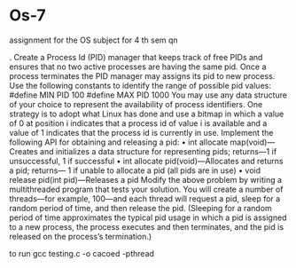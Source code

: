 # Os-7
assignment for the OS subject for 4 th sem 
qn

. Create a Process Id (PID) manager that keeps track of free PIDs and ensures that no two
active processes are having the same pid. Once a process terminates the PID manager may
assigns its pid to new process.
Use the following constants to identify the range of possible pid values:
#define MIN PID 100
#define MAX PID 1000
You may use any data structure of your choice to represent the availability of process
identifiers. One strategy is to adopt what Linux has done and use a bitmap in which a value of
0 at position i indicates that a process id of value i is available and a value of 1 indicates that
the process id is currently in use.
Implement the following API for obtaining and releasing a pid:
• int allocate map(void)—Creates and initializes a data structure for representing pids;
returns—1 if unsuccessful, 1 if successful
• int allocate pid(void)—Allocates and returns a pid; returns— 1 if unable to allocate a pid
(all pids are in use)
• void release pid(int pid)—Releases a pid
Modify the above problem by writing a multithreaded program that tests your solution. You
will create a number of threads—for example, 100—and each thread will request a pid, sleep
for a random period of time, and then release the pid. (Sleeping for a random period of time
approximates the typical pid usage in which a pid is assigned to a new process, the process
executes and then terminates, and the pid is released on the process’s termination.) 


to run 
gcc testing.c -o cacoed -pthread
